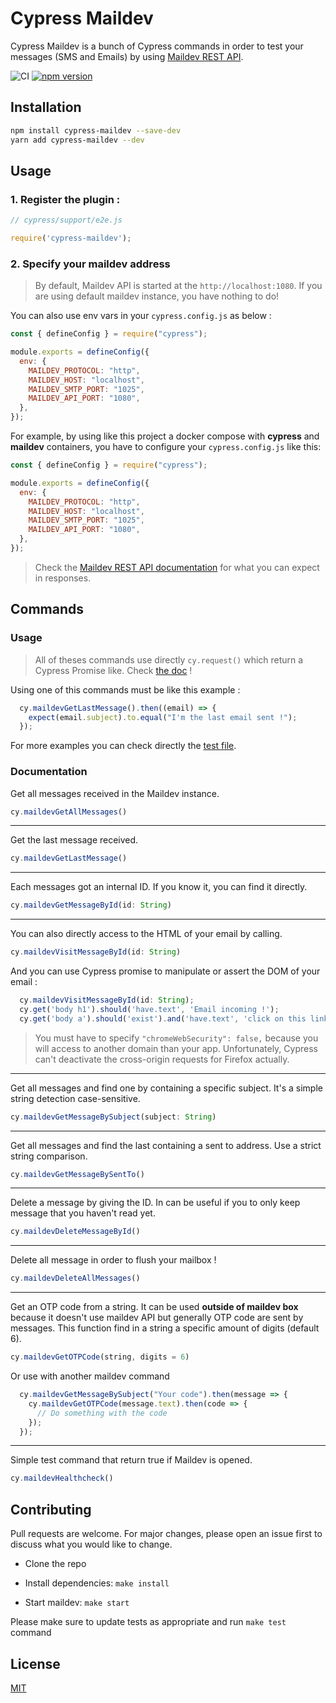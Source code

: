 # Cypress Maildev

Cypress Maildev is a bunch of Cypress commands in order to test your messages (SMS and Emails) by using [Maildev REST API](https://github.com/maildev/maildev/blob/master/docs/rest.md).

![CI](https://github.com/Clebiez/cypress-maildev/workflows/CI/badge.svg?branch=main) [![npm version](https://badge.fury.io/js/cypress-maildev.svg)](https://badge.fury.io/js/cypress-maildev)

## Installation

```bash
npm install cypress-maildev --save-dev
yarn add cypress-maildev --dev
```

## Usage

### 1. Register the plugin :

```JavaScript
// cypress/support/e2e.js

require('cypress-maildev');
```

### 2. Specify your maildev address

> By default, Maildev API is started at the `http://localhost:1080`. If you are using default maildev instance, you have nothing to do!

You can also use env vars in your `cypress.config.js` as below :

```javascript
const { defineConfig } = require("cypress");

module.exports = defineConfig({
  env: {
    MAILDEV_PROTOCOL: "http",
    MAILDEV_HOST: "localhost",
    MAILDEV_SMTP_PORT: "1025",
    MAILDEV_API_PORT: "1080",
  },
});
```

For example, by using like this project a docker compose with **cypress** and **maildev** containers, you have to configure your `cypress.config.js` like this:

```javascript
const { defineConfig } = require("cypress");

module.exports = defineConfig({
  env: {
    MAILDEV_PROTOCOL: "http",
    MAILDEV_HOST: "localhost",
    MAILDEV_SMTP_PORT: "1025",
    MAILDEV_API_PORT: "1080",
  },
});
```

> Check the [Maildev REST API documentation](https://github.com/maildev/maildev/blob/master/docs/rest.md) for what you can expect in responses.

## Commands

### Usage

> All of theses commands use directly `cy.request()` which return a Cypress Promise like. Check [the doc](https://docs.cypress.io/api/commands/request.html) !

Using one of this commands must be like this example :

```JavaScript
  cy.maildevGetLastMessage().then((email) => {
    expect(email.subject).to.equal("I'm the last email sent !");
  });
```

For more examples you can check directly the [test file](./cypress/integration/maildev.spec.js).

### Documentation

Get all messages received in the Maildev instance.

```JavaScript
cy.maildevGetAllMessages()
```

---

Get the last message received.

```JavaScript
cy.maildevGetLastMessage()
```

---

Each messages got an internal ID. If you know it, you can find it directly.

```JavaScript
cy.maildevGetMessageById(id: String)
```

---

You can also directly access to the HTML of your email by calling.

```JavaScript
cy.maildevVisitMessageById(id: String)
```

And you can use Cypress promise to manipulate or assert the DOM of your email :

```JavaScript
  cy.maildevVisitMessageById(id: String);
  cy.get('body h1').should('have.text', 'Email incoming !');
  cy.get('body a').should('exist').and('have.text', 'click on this link');
```

> You must have to specify `"chromeWebSecurity": false,` because you will access to another domain than your app.
> Unfortunately, Cypress can't deactivate the cross-origin requests for Firefox actually.

---

Get all messages and find one by containing a specific subject.
It's a simple string detection case-sensitive.

```JavaScript
cy.maildevGetMessageBySubject(subject: String)
```

---

Get all messages and find the last containing a sent to address.
Use a strict string comparison.

```JavaScript
cy.maildevGetMessageBySentTo()
```

---

Delete a message by giving the ID. In can be useful if you to only keep message that you haven't read yet.

```JavaScript
cy.maildevDeleteMessageById()
```

---

Delete all message in order to flush your mailbox !

```JavaScript
cy.maildevDeleteAllMessages()
```

---

Get an OTP code from a string.
It can be used **outside of maildev box** because it doesn't use maildev API but generally OTP code are sent by messages.
This function find in a string a specific amount of digits (default 6).

```JavaScript
cy.maildevGetOTPCode(string, digits = 6)
```

Or use with another maildev command

```JavaScript
  cy.maildevGetMessageBySubject("Your code").then(message => {
    cy.maildevGetOTPCode(message.text).then(code => {
      // Do something with the code
    });
  });
```

---

Simple test command that return true if Maildev is opened.

```JavaScript
cy.maildevHealthcheck()
```

## Contributing

Pull requests are welcome. For major changes, please open an issue first to discuss what you would like to change.

- Clone the repo

- Install dependencies: `make install`

- Start maildev: `make start`

Please make sure to update tests as appropriate and run `make test` command

## License

[MIT](https://choosealicense.com/licenses/mit/)
